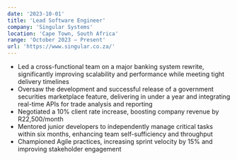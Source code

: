 ```yaml
---
date: '2023-10-01'
title: 'Lead Software Engineer'
company: 'Singular Systems'
location: 'Cape Town, South Africa'
range: 'October 2023 – Present'
url: 'https://www.singular.co.za/'
---
```


- Led a cross-functional team on a major banking system rewrite, significantly improving scalability and performance while meeting tight delivery timelines
- Oversaw the development and successful release of a government securities marketplace feature, delivering in under a year and integrating real-time APIs for trade analysis and reporting
- Negotiated a 10% client rate increase, boosting company revenue by R22,500/month
- Mentored junior developers to independently manage critical tasks within six months, enhancing team self-sufficiency and throughput
- Championed Agile practices, increasing sprint velocity by 15% and improving stakeholder engagement
